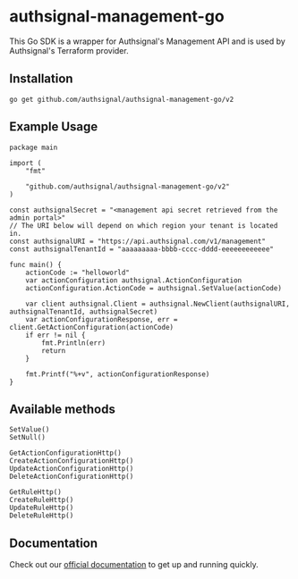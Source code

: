 # authsignal-management-go

This Go SDK is a wrapper for Authsignal's Management API and is used by Authsignal's Terraform provider.

## Installation

```
go get github.com/authsignal/authsignal-management-go/v2
```

## Example Usage

```
package main

import (
	"fmt"

	"github.com/authsignal/authsignal-management-go/v2"
)

const authsignalSecret = "<management api secret retrieved from the admin portal>"
// The URI below will depend on which region your tenant is located in.
const authsignalURI = "https://api.authsignal.com/v1/management"
const authsignalTenantId = "aaaaaaaaa-bbbb-cccc-dddd-eeeeeeeeeeee"

func main() {
	actionCode := "helloworld"
	var actionConfiguration authsignal.ActionConfiguration
	actionConfiguration.ActionCode = authsignal.SetValue(actionCode)

	var client authsignal.Client = authsignal.NewClient(authsignalURI, authsignalTenantId, authsignalSecret)
	var actionConfigurationResponse, err = client.GetActionConfiguration(actionCode)
	if err != nil {
		fmt.Println(err)
		return
	}

	fmt.Printf("%+v", actionConfigurationResponse)
}
```

## Available methods

```
SetValue()
SetNull()

GetActionConfigurationHttp()
CreateActionConfigurationHttp()
UpdateActionConfigurationHttp()
DeleteActionConfigurationHttp()

GetRuleHttp()
CreateRuleHttp()
UpdateRuleHttp()
DeleteRuleHttp()
```

## Documentation

Check out our [official documentation](https://docs.authsignal.com/category/api-reference) to get up and running quickly.
